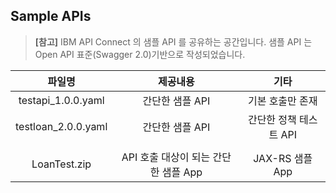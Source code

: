 ## Sample APIs


> **[참고]** IBM API Connect 의 샘플 API 를 공유하는 공간입니다. 샘플 API 는 Open API 표준(Swagger 2.0)기반으로 작성되었습니다.


|파일명|제공내용|기타|
|:---:|:---:|:---:|
|testapi_1.0.0.yaml|간단한 샘플 API|기본 호출만 존재|
|testloan_2.0.0.yaml|간단한 샘플 API|간단한 정책 테스트 API|
||||
|LoanTest.zip|API 호출 대상이 되는 간단한 샘플 App|JAX-RS 샘플 App|

  
